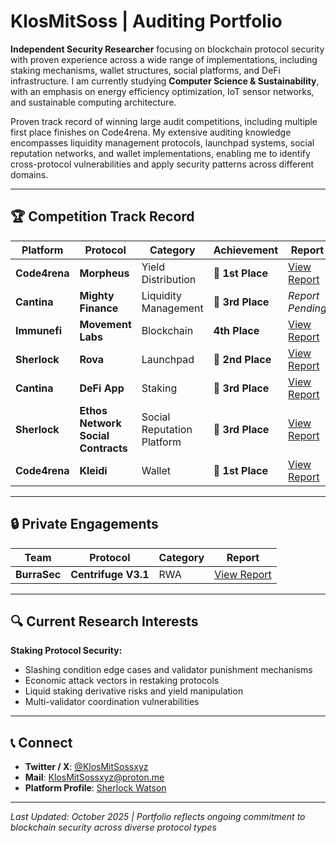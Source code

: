 # KlosMitSoss | Auditing Portfolio

**Independent Security Researcher** focusing on blockchain protocol security with proven experience across a wide range of implementations, including staking mechanisms, wallet structures, social platforms, and DeFi infrastructure. I am currently studying **Computer Science & Sustainability**, with an emphasis on energy efficiency optimization, IoT sensor networks, and sustainable computing architecture.

Proven track record of winning large audit competitions, including multiple first place finishes on Code4rena. My extensive auditing knowledge encompasses liquidity management protocols, launchpad systems, social reputation networks, and wallet implementations, enabling me to identify cross-protocol vulnerabilities and apply security patterns across different domains.

---

## 🏆 Competition Track Record

| Platform | Protocol | Category | Achievement | Report |
|----------|----------|----------|-------------|---------|
| **Code4rena** | **Morpheus** | Yield Distribution | 🥇 **1st Place** | [View Report](https://code4rena.com/reports/2025-08-morpheus) |
| **Cantina** | **Mighty Finance** | Liquidity Management | 🥉 **3rd Place** | *Report Pending* |
| **Immunefi** | **Movement Labs** | Blockchain | **4th Place** | [View Report](https://reports.immunefi.com/movement-labs-attackathon) |
| **Sherlock** | **Rova** | Launchpad | 🥈 **2nd Place** | [View Report](https://audits.sherlock.xyz/contests/498/report) |
| **Cantina** | **DeFi App** | Staking | 🥉 **3rd Place** | [View Report](https://cantina.xyz/portfolio/8410dfc1-a319-4bb0-be1c-bc92a25e57a9) |
| **Sherlock** | **Ethos Network Social Contracts** | Social Reputation Platform | 🥉 **3rd Place** | [View Report](https://audits.sherlock.xyz/contests/584/report) |
| **Code4rena** | **Kleidi** | Wallet | 🥇 **1st Place** | [View Report](https://code4rena.com/reports/2024-10-kleidi) |

---

## 🔒 Private Engagements

| Team | Protocol | Category  | Report |
|----------|----------|----------|---------|
| **BurraSec** | **Centrifuge V3.1** | RWA | [View Report](https://github.com/burrasec/Security-Reviews/blob/5f02c5c/reports/2025-09-Centrifuge-V3.1-Report.pdf) |

---

## 🔍 Current Research Interests

**Staking Protocol Security:**
- Slashing condition edge cases and validator punishment mechanisms
- Economic attack vectors in restaking protocols
- Liquid staking derivative risks and yield manipulation
- Multi-validator coordination vulnerabilities

---

## 📞 Connect

- **Twitter / X**: [@KlosMitSossxyz](https://x.com/KlosMitSossxyz)
- **Mail**: [KlosMitSossxyz@proton.me](mailto:KlosMitSossxyz@proton.me)
- **Platform Profile**: [Sherlock Watson](https://audits.sherlock.xyz/watson/KlosMitSoss)

---

*Last Updated: October 2025 | Portfolio reflects ongoing commitment to blockchain security across diverse protocol types*
